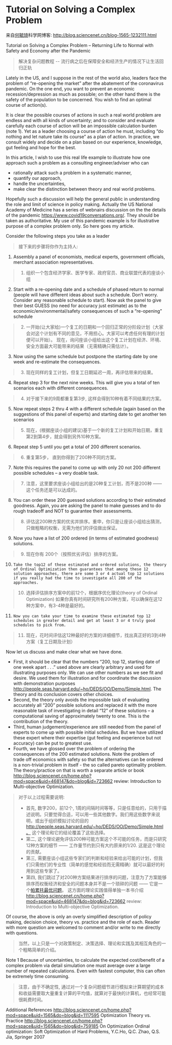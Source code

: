 <!---
markmeta_author: 望哥
markmeta_date: 2020-05-14
markmeta_title: Tutorial on Solving a Complex Problem
markmeta_categories: methodology
markmeta_tags: complex
-->

# Tutorial on Solving a Complex Problem

来自[何毓琦](http://blog.sciencenet.cn/home.php?mod=space&uid=1565)科学网博客: http://blog.sciencenet.cn/blog-1565-1232111.html


Tutorial on Solving a Complex Problem – Returning Life to Normal with Safety and Economy after the Pandemic

> 解决复杂问题教程 -- 流行病之后在保障安全和经济生产的情况下让生活回归正轨


Lately in the US, and I suppose in the rest of the world also, leaders face the problem of “re-opening the market” after the abatement of the coronavirus pandemic. On the one end, you want to prevent an economic recession/depression as much as possible; on the other hand there is the safety of the population to be concerned. You wish to find an optimal course of action(s).

It is clear the possible courses of actions in such a real world problem are endless and with all kinds of uncertainty; and to consider and evaluate carefully each course of action will be an impossible calculation burden (note 1). Yet as a leader choosing a course of action he must, including “do nothing and let nature take its course” as a plan of action. In practice, we consult widely and decide on a plan based on our experience, knowledge, gut feeling and hope for the best. 

In this article, I wish to use this real life example to illustrate how one approach such a problem as a consulting engineer/adviser who can

- rationally attack such a problem in a systematic manner,
- quantify our approach,
- handle the uncertainties,
- make clear the distinction between theory and real world problems.

Hopefully such a discussion will help the general public in understanding the role and limit of science in policy making. Actually the US National Academy of Medicine has a series of webnairs discussion on the the details of the pandemic https://www.covid19conversations.org/. They should be taken as authoritative. My use of this pandemic example is for illustrative purpose of a complex problem only.   So here goes my article.

Consider the following steps you take as a leader
> 接下来的步骤将你作为主持人: 

1. Assembly a panel of economists, medical experts, government officials, merchant association representatives.
> 1. 组织一个包含经济学家、医学专家、政府官员、商业联盟代表的座谈小组

2. Start with a re-opening date and a schedule of phased return to normal (people will have different ideas about such a schedule. Don’t worry. Consider any reasonable schedule to start). Now ask the panel to give their best GUESS (no need for accuracy just estimate) as to the economic/environmental/safety consequences of such a “re-opening” schedule
> 2. 一开始(让大家给)一个复工的日期和一个回归正常的分阶段计划（大家会对这个计划有不同的意见，不用担心。大家可以考虑任何有理的计划便可以开始）。
现在，询问座谈小组给出这个复工计划在经济、环境、安全方面最大可能带来的结果（无需精确只需估计）。

3. Now using the same schedule but postpone the starting date by one week and re-estimate the consequences.
> 3. 现在同样的复工计划，但复工日期延迟一周，再评估带来的结果。

4. Repeat step 3 for the next nine weeks. This will give you a total of ten scenarios each with different consequences.
> 4. 对于接下来的9周都重复第3步, 这样会得到10种有着不同结果的方案。

5. Now repeat steps 2 thru 4  with a different schedule (again based on the suggestions of this panel of experts) and starting date to get another ten scenarios
> 5. 现在，(根据座谈小组的建议)基于一个新的复工计划和开始日期，重复第2到第4步，就会得到另外10种方案。

6. Repeat step 5 until you get a total of 200 different scenarios.
> 6. 重复第5步， 直到你得到了200种不同的方案。

7. Note this requires the panel to come up with only 20 not 200 different possible schedules – a very doable task.
> 7. 注意，这里要求座谈小组给出的是20种复工计划，而不是200种 —— 这个任务还是可以达成的。

8. You can order these 200 guessed solutions according to their estimated goodness. Again, you are asking the panel to make guesses and to do rough tradeoff and NOT to guarantee their assessments.
> 8. 评估这200种方案的优劣并排序。重申，你只是让座谈小组给出猜测，只做粗略的权衡，无需为他们的评估做出保证。

9. Now you have a list of 200 ordered (in terms of estimated goodness) solutions.
> 9. 现在你有 200个（按照优劣评估）排序的方案。

10.     Take the top12 of these estimated and ordered solutions, the theory of Ordinal Optimization then guarantees that among these 12 solution approaches, there are some 3 or 4 actual top 12 solutions if you really had the time to investigate all 200 of the approaches.
> 10. 选择评估排序方案中的前12个，根据序优化理论(theory of Ordinal Optimization) 如果你真有时间研究所有200种方案，可以确保在这12种方案中，有3-4种是最好的。

11.     Now you can take your time to examine these estimated top 12 schedules in greater detail and get at least 3 or 4 truly good schedules to pick from.
> 11. 现在，花时间评估这12种最好的方案的详细细节，找出真正好的3到4种方案（复工日期及计划）

Now let us discuss and make clear what we have done. 
- First, it should be clear that the numbers “200, top 12, starting date of one week apart . . .” used above are clearly arbitrary and used for illustrating purposes only. We can use other numbers as we see fit and desire. We used them for illustration and for coordinate the discussion with demonstration purposes http://people.seas.harvard.edu/~ho/DEDS/OO/Demo/Simple.html.  The theory and its conclusion covers other choices. 
- Second, the theory only avoids the impossible task of evaluating accurately all “200” possible solutions and replaced it with the more reasonable task of investigating in detail “12” of these solutions – a computational saving of approximately twenty to one. This is the contribution of the theory. 
- Third, human judgement/experience are still needed from the panel of experts to come up with possible initial schedules.  But we have utilized these expert where their expertise (gut feeling and experience but not accuracy) can be put to greatest use. 
- Fourth, we have glossed over the problem of ordering the consequences of the 200 estimated solutions. Note the problem of trade off economics with safety so that the alternatives can be ordered is a non-trivial problem in itself  - the so called pareto optimality problem. The theory/practice on that is worth a separate article or book http://blog.sciencenet.cn/home.php?mod=space&uid=468147&do=blog&id=723662 review: Introduction to Multi-objective Optimization.

> 对于以上过程需要说明:
> - 首先, 数字200，前12个, 1周的间隔时间等等，只是任意给的，只用于描述说明。只要觉得合适，可以用一些其他数字。我们用这些数字来说明，或出于组织模拟讨论的目的 http://people.seas.harvard.edu/~ho/DEDS/OO/Demo/Simple.html。 这个理论和它的结论覆盖了这些选择。
> - 第二, 这个理论避免评估200种可能方案这个不可能的任务，而是只研究12种方案的细节 —— 工作量节约到只有大约原来的1/20. 这是这个理论的贡献。
> - 第三, 需要座谈小组这些专家们的判断和经验来给出可能的计划，但我们只需他们的专业性（简单的感觉和经验而无需精确）就可以最好的利用到这些专家了。
> - 第四, 我们跳过了对200种方案结果进行排序的问题，注意为了方案能够排序而权衡经济和安全的问题本身并不是一个琐碎的问题 —— 它是一个[帕累托最优问题](https://zh.wikipedia.org/zh/帕累托最优)。 这方面的理论实践值得单独一本书介绍 http://blog.sciencenet.cn/home.php?mod=space&uid=468147&do=blog&id=723662 review: Introduction to Multi-objective Optimization.
 

Of course, the above is only an overly simplified description of policy making, decision choice, theory vs. practice and the role of each. Reader with more question are welcomed to comment and/or write to me directly with questions. 
> 当然，以上只是一个对政策制定、决策选择、理论和实践及其相互角色的一个粗略简单的介绍。



Note 1 Because of uncertainties, to calculate the expected cost/benefit of a complex problem via detail simulation one must average over a large number of repeated calculations. Even with fastest computer, this can often be extremely time consuming.
> 注意，由于不确定性, 通过对一个复杂问题细节进行模拟来计算期望的成本和收益需要取大量重复计算的平均值，就算对于最快的计算机，也经常可能很耗费时间。


Additional References http://blog.sciencenet.cn/home.php?mod=space&uid=1565&do=blog&id=1117595 Optimization Theory vs. Practice
http://blog.sciencenet.cn/home.php?mod=space&uid=1565&do=blog&id=759185 On Optimization
Ordinal optimization: Soft Optimization of Hard Problems, Y.C.Ho, Q.C. Zhao, Q.S. Jia, Springer 2007